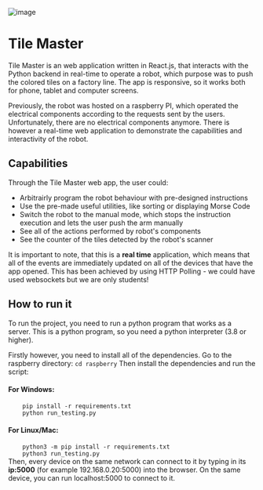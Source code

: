 ![image](https://user-images.githubusercontent.com/61703252/223690036-07cbe8a5-5233-44d7-b0b5-a418fe41564e.png)
<h1> Tile Master </h1>
<p>
  Tile Master is an web application written in React.js, that interacts with the Python backend in real-time to operate a robot, which purpose was to
  push the colored tiles on a factory line. The app is responsive, so it works both for phone, tablet and computer screens.
</p>
<p>
  Previously, the robot was hosted on a raspberry PI, which operated the electrical components according to the requests sent by the users.
  Unfortunately, there are no electrical components anymore. There is however a real-time web application to demonstrate the capabilities and
  interactivity of the robot.
</p>
<h2>Capabilities</h2>
<p>
  Through the Tile Master web app, the user could:
  <ul>
    <li>Arbitrairly program the robot behaviour with pre-designed instructions</li>
    <li>Use the pre-made useful utilities, like sorting or displaying Morse Code</li>
    <li>Switch the robot to the manual mode, which stops the instruction execution and lets the user push the arm manually</li>
    <li>See all of the actions performed by robot's components</li>
    <li>See the counter of the tiles detected by the robot's scanner</li>
   </ul>
   It is important to note, that this is a <b>real time</b> application, which means that all of the events are immediately updated on all of 
   the devices that have the app opened. This has been achieved by using HTTP Polling - we could have used websockets but we are only students!
</p>

<h2>How to run it</h2>
<p>
  To run the project, you need to run a python program that works as a server.
  This is a python program, so you need a python interpreter (3.8 or higher).
</p>
<p>
  Firstly however, you need to install all of the dependencies. Go to the raspberry directory:
  <code>cd raspberry</code>
  Then install the dependencies and run the script:
  <h4>For Windows:</h4>
  <code>    pip install -r requirements.txt
    python run_testing.py</code>
  <h4>For Linux/Mac:</h4>
  <code>    python3 -m pip install -r requirements.txt
    python3 run_testing.py</code></br>
  Then, every device on the same network can connect to it by
  typing in its <b>ip:5000</b> (for example 192.168.0.20:5000) into the browser. On the same device, you can run localhost:5000 to connect to it.
</p>
